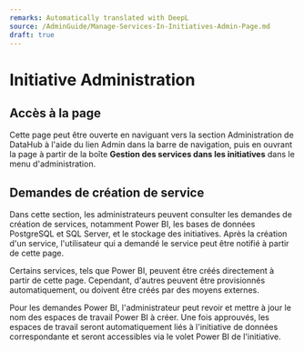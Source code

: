 ```yaml
---
remarks: Automatically translated with DeepL
source: /AdminGuide/Manage-Services-In-Initiatives-Admin-Page.md
draft: true
---
```


# Initiative Administration

## Accès à la page

Cette page peut être ouverte en naviguant vers la section Administration de DataHub à l'aide du lien Admin dans la barre de navigation, puis en ouvrant la page à partir de la boîte **Gestion des services dans les initiatives** dans le menu d'administration.

## Demandes de création de service

Dans cette section, les administrateurs peuvent consulter les demandes de création de services, notamment Power BI, les bases de données PostgreSQL et SQL Server, et le stockage des initiatives. Après la création d'un service, l'utilisateur qui a demandé le service peut être notifié à partir de cette page.

Certains services, tels que Power BI, peuvent être créés directement à partir de cette page. Cependant, d'autres peuvent être provisionnés automatiquement, ou doivent être créés par des moyens externes.

Pour les demandes Power BI, l'administrateur peut revoir et mettre à jour le nom des espaces de travail Power BI à créer. Une fois approuvés, les espaces de travail seront automatiquement liés à l'initiative de données correspondante et seront accessibles via le volet Power BI de l'initiative.
